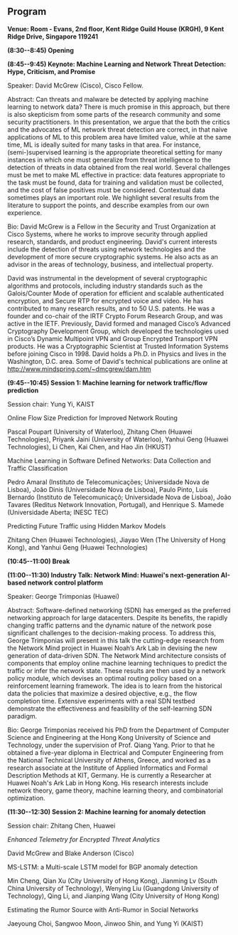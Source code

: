 ## Program ##

__Venue: Room - Evans, 2nd floor, Kent Ridge Guild House (KRGH), 9 Kent Ridge Drive, Singapore 119241__

__(8:30--8:45) Opening__

__(8:45--9:45) Keynote: Machine Learning and Network Threat Detection: Hype, Criticism, and Promise__

Speaker: David McGrew (Cisco), Cisco Fellow.


Abstract: Can threats and malware be detected by applying machine learning to network data?    There is much promise in this approach, but there is also skepticism from some parts of the research community and some security practitioners.  In this presentation, we argue that the both the critics and the advocates of ML network threat detection are correct, in that naive applications of ML to this problem area have limited value, while at the same time, ML is ideally suited for many tasks in that area.  For instance, (semi-)supervised learning is the appropriate theoretical setting for many instances in which one must generalize from threat intelligence to the detection of threats in data obtained from the real world. Several challenges must be met to make ML effective in practice: data features appropriate to the task must be found, data for training and validation must be collected, and the cost of false positives must be considered. Contextual data sometimes plays an important role. We highlight several results from the literature to support the points, and describe examples from our own experience.  

Bio: 
David McGrew is a Fellow in the Security and Trust Organization at Cisco Systems, where he works to improve security through applied research, standards, and product engineering.  David's current interests include the detection of threats using network technologies and the development of more secure cryptographic systems.  He also acts as an advisor in the areas of technology, business, and intellectual property.  

David was instrumental in the development of several cryptographic algorithms and protocols, including industry standards such as the Galois/Counter Mode of operation for efficient and scalable authenticated encryption, and Secure RTP for encrypted voice and video.  He has contributed to many research results, and to 50 U.S. patents.  He was a founder and co-chair of the IRTF Crypto Forum Research Group, and was active in the IETF. Previously, David formed and managed Cisco’s Advanced Cryptography Development Group, which developed the technologies used in Cisco’s Dynamic Multipoint VPN and Group Encrypted Transport VPN products.   He was a Cryptographic Scientist at Trusted Information Systems before joining Cisco in 1998. David holds a Ph.D. in Physics and lives in the Washington, D.C. area.  Some of David's technical publications are online at http://www.mindspring.com/~dmcgrew/dam.htm

__(9:45--10:45) Session 1: Machine learning for network traffic/flow prediction__

Session chair: Yung Yi, KAIST

Online Flow Size Prediction for Improved Network Routing

Pascal Poupart (University of Waterloo), Zhitang Chen (Huawei Technologies), Priyank Jaini (University of Waterloo), Yanhui Geng (Huawei Technologies), Li Chen, Kai Chen, and Hao Jin (HKUST)

Machine Learning in Software Defined Networks: Data Collection and Traffic Classification

Pedro Amaral (Instituto de Telecomunicações; Universidade Nova de Lisboa), João Dinis (Universidade Nova de Lisboa), Paulo Pinto, Luis Bernardo (Instituto de Telecomunicaçõ; Universidade Nova de Lisboa), João Tavares (Reditus Network Innovation, Portugal), and Henrique S. Mamede (Universidade Aberta; INESC TEC)

Predicting Future Traffic using Hidden Markov Models

Zhitang Chen (Huawei Technologies), Jiayao Wen (The University of Hong Kong), and Yanhui Geng (Huawei Technologies)

__(10:45--11:00) Break__

__(11:00--11:30) Industry Talk: Network Mind: Huawei's next-generation AI-based network control platform__

Speaker: George Trimponias (Huawei)


Abstract: Software-defined networking (SDN) has emerged as the preferred networking approach for large datacenters. Despite its benefits, the rapidly changing traffic patterns and the dynamic nature of the network pose significant challenges to the decision-making process. To address this, George Trimponias will present in this talk the cutting-edge research from the Network Mind project in Huawei Noah’s Ark Lab in devising the new generation of data-driven SDN. The Network Mind architecture consists of components that employ online machine learning techniques to predict the traffic or infer the network state. These results are then used by a network policy module, which devises an optimal routing policy based on a reinforcement learning framework. The idea is to learn from the historical data the policies that maximize a desired objective, e.g., the flow completion time. Extensive experiments with a real SDN testbed demonstrate the effectiveness and feasibility of the self-learning SDN paradigm.

Bio: George Trimponias received his PhD from the Department of Computer Science and Engineering at the Hong Kong University of Science and Technology, under the supervision of Prof. Qiang Yang. Prior to that he obtained a five-year diploma in Electrical and Computer Engineering from the National Technical University of Athens, Greece, and worked as a research associate at the Institute of Applied Informatics and Formal Description Methods at KIT, Germany. He is currently a Researcher at Huawei Noah's Ark Lab in Hong Kong. His research interests include network theory, game theory, machine learning theory, and combinatorial optimization.

__(11:30--12:30) Session 2: Machine learning for anomaly detection__

Session chair: Zhitang Chen, Huawei

_Enhanced Telemetry for Encrypted Threat Analytics_

David McGrew and Blake Anderson (Cisco)

MS-LSTM: a Multi-scale LSTM model for BGP anomaly detection

Min Cheng, Qian Xu (City University of Hong Kong), Jianming Lv (South China University of Technology), Wenying Liu (Guangdong University of Technology), Qing Li, and Jianping Wang (City University of Hong Kong)

Estimating the Rumor Source with Anti-Rumor in Social Networks

Jaeyoung Choi, Sangwoo Moon, Jinwoo Shin, and Yung Yi (KAIST)



